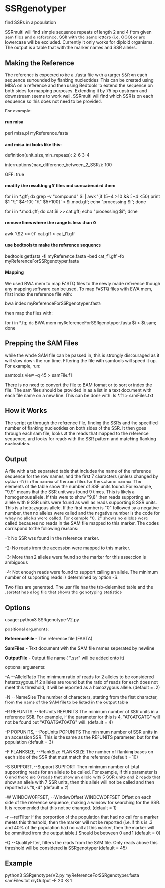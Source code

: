 # SSRgenotyper
find SSRs in a population

SSRmulti will find simple sequence repeats of length 2 and 4 from given sam files and a reference. SSR with the same letters (i.e. GGG) or are lowercase will be excluded. Currently it only works for diploid organisms. The output is a table that with the marker names and SSR alleles. 

## Making the Reference

The reference is expected to be a .fasta file with a target SSR on each sequence surrounded by flanking nucleotides. This can be created using MISA on a reference and then using Bedtools to extend the sequence on both sides for mapping purposes. Extending it by 75 bp upstream and downstream seems to work well. SSRmulti will find which SSR is on each sequence so this does not need to be provided.

For example:

#### run misa
perl misa.pl myReference.fasta

#### and misa.ini looks like this:

definition(unit_size,min_repeats):                   2-6 3-4

interruptions(max_difference_between_2_SSRs):        100

GFF:                                                     true

#### modify the resulting gff files and concatenated them
for i in \*.gff; do grep -v "compound" $i | awk '{if ($5-$4 >10 && $5-$4 <50) print $1 "\t" $4-100 "\t" $5+100}' > $i.mod.gff; echo "processing $i"; done

for i in \*.mod.gff; do cat $i >> cat.gff; echo "processing $i"; done

#### remove lines where the range is less than 0

awk '($2 >= 0)' cat.gff > cat_f1.gff 

#### use bedtools to make the reference sequence

bedtools getfasta -fi myReference.fasta -bed cat_f1.gff -fo myReferenceForSSRgenotyper.fasta

#### Mapping

We used BWA mem to map FASTQ files to the newly made reference though any mapping software can be used. To map FASTQ files with BWA mem, first index the reference file with:

bwa index myReferenceForSSRgenotyper.fasta

then map the files with:

for i in \*.fq; do BWA mem myReferenceForSSRgenotyper.fasta $i > $i.sam; done 

## Prepping the SAM Files
while the whole SAM file can be passed in, this is strongly discouraged as it will slow down the run time. Filtering the file with samtools will speed it up. For example, run:

samtools view -q 45 <samFile> > samFile.f1

There is no need to convert the file to BAM format or to sort or index the file. The sam files should be provided in as a list in a text document with each file name on a new line. This can be done with:
  ls *.f1 > samFiles.txt

## How it Works

The script go through the reference file, finding the SSRs and the specified number of flanking nucleotides on both sides of the SSR. It then goes through each sam file, looks at the reads that mapped to the reference sequence, and looks for reads with the SSR pattern and matching flanking nucleotides.

## Output

A file with a tab separated table that includes the name of the reference sequence for the row names, and the first 7 characters (unless changed by option -N) in the names of the sam files for the column names. The elements of the table show the number of SSR units found. For example, "9,9" means that the SSR unit was found 9 times. This is likely a homogenous allele. If this were to show "9,8" then reads supporting an allele with 9 SSR units were found as well as reads supporting 8 SSR units. This is a hetrozygous allele. If the first number is "0" followed by a negative number, then no alleles were called and the negative number is the code for whay no alleles were called. For example "0,-2" shows no alleles were called becauses no reads in the SAM file mapped to this marker. The codes corrispond to the following reasons:

-1: No SSR was found in the reference marker. 

-2: No reads from the accession were mapped to this marker.

-3: More than 2 alleles were found so the marker for this asseccion is ambiguous

-4: Not enough reads were found to support calling an allele. The minimum number of supporting reads is determined by option -S.

Two files are generated. The .ssr file has the tab-delemited table and the .ssrstat has a log file that shows the genotyping statistics

## Options

usage: python3 SSRgenotyperV2.py <ReferenceFile> <SamFiles> <OutputFile>

positional arguments:

**ReferenceFile** - The reference file (FASTA)

**SamFiles** - Text document with the SAM file names seperated by
                        newline
                        
**OutputFile** - Output file name ( ".ssr" will be added onto it)

optional arguments:
  
  -A --AlleleRatio
                        The minimum ratio of reads for 2 alleles to be considered heterozygous. If 2 alleles are found but the ratio of reads for each does not meet this threshold, it will be reported as a homozygous allele. (default = .2)

-N --NameSize 
  The number of characters, starting from the first character, from the name of the SAM file to be listed in the output table
  
  -R REFUNITS, --RefUnits REFUNITS
                        The minimum number of SSR units in a reference SSR. For example, if the parameter for this is 4, "ATGATGATG" will not be found but "ATGATGATGATG" will.
                        (default = 4)
  
  -P POPUNITS, --PopUnits POPUNITS
                        The minimum number of SSR units in an accession SSR. This is the same as the REFUNITS parameter, but for the population
                        (default = 3)
  
  -F FLANKSIZE, --FlankSize FLANKSIZE
                        The number of flanking bases on each side of the SSR
                        that must match the reference (default = 10)
  
  -S SUPPORT, --Support SUPPORT
                        Then minimum number of total supporting reads for an allele
                        to be called. For example, if this parameter is 6 and there are 3 reads that show an allele with 5 SSR units and 2 reads that show an allele with 7 SSR units, then this allele will not be called and then reported as "0,-4" (default = 2)
  
  -W WINDOWOFFSET, --WindowOffset WINDOWOFFSET
                        Offset on each side of the reference sequence, making
                        a window for searching for the SSR. It is recomended that this not be changed. (default = 1)
                        
-r --refFilter If the porportion of the population that had no call for a marker meets this threshold, then the marker will not be reported (i.e. if this is .3 and 40% of the population had no call at this marker, then the marker will be ommitted from the output table.) Should be between 0 and 1 (default = 0)

-Q --QualityFilter, filters the reads from the SAM file. Only reads above this threshold will be considered in SSRgenotyper (default = 45)

## Example
python3 SSRgenotyperV2.py myReferenceForSSRgenotyper.fasta samFiles.txt myOutput -F 20 -S 1
